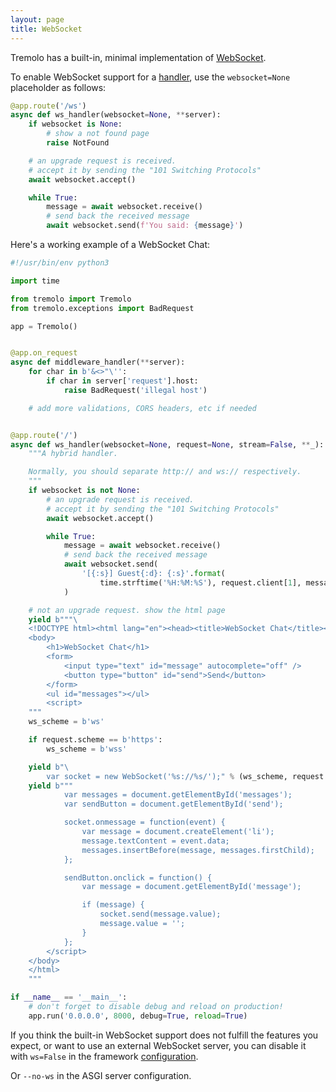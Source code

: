 ```yaml
---
layout: page
title: WebSocket
---
```


Tremolo has a built-in, minimal implementation of [WebSocket](https://en.wikipedia.org/wiki/WebSocket).

To enable WebSocket support for a [handler](handlers.html), use the `websocket=None` placeholder as follows:

```python
@app.route('/ws')
async def ws_handler(websocket=None, **server):
    if websocket is None:
        # show a not found page
        raise NotFound

    # an upgrade request is received.
    # accept it by sending the "101 Switching Protocols"
    await websocket.accept()

    while True:
        message = await websocket.receive()
        # send back the received message
        await websocket.send(f'You said: {message}')
```

Here's a working example of a WebSocket Chat:

```python
#!/usr/bin/env python3

import time

from tremolo import Tremolo
from tremolo.exceptions import BadRequest

app = Tremolo()


@app.on_request
async def middleware_handler(**server):
    for char in b'&<>"\'':
        if char in server['request'].host:
            raise BadRequest('illegal host')

    # add more validations, CORS headers, etc if needed


@app.route('/')
async def ws_handler(websocket=None, request=None, stream=False, **_):
    """A hybrid handler.

    Normally, you should separate http:// and ws:// respectively.
    """
    if websocket is not None:
        # an upgrade request is received.
        # accept it by sending the "101 Switching Protocols"
        await websocket.accept()

        while True:
            message = await websocket.receive()
            # send back the received message
            await websocket.send(
                '[{:s}] Guest{:d}: {:s}'.format(
                    time.strftime('%H:%M:%S'), request.client[1], message)
            )

    # not an upgrade request. show the html page
    yield b"""\
    <!DOCTYPE html><html lang="en"><head><title>WebSocket Chat</title></head>
    <body>
        <h1>WebSocket Chat</h1>
        <form>
            <input type="text" id="message" autocomplete="off" />
            <button type="button" id="send">Send</button>
        </form>
        <ul id="messages"></ul>
        <script>
    """
    ws_scheme = b'ws'

    if request.scheme == b'https':
        ws_scheme = b'wss'

    yield b"\
        var socket = new WebSocket('%s://%s/');" % (ws_scheme, request.host)
    yield b"""
            var messages = document.getElementById('messages');
            var sendButton = document.getElementById('send');

            socket.onmessage = function(event) {
                var message = document.createElement('li');
                message.textContent = event.data;
                messages.insertBefore(message, messages.firstChild);
            };

            sendButton.onclick = function() {
                var message = document.getElementById('message');

                if (message) {
                    socket.send(message.value);
                    message.value = '';
                }
            };
        </script>
    </body>
    </html>
    """

if __name__ == '__main__':
    # don't forget to disable debug and reload on production!
    app.run('0.0.0.0', 8000, debug=True, reload=True)
```

If you think the built-in WebSocket support does not fulfill the features you expect, or want to use an external WebSocket server, you can disable it with `ws=False` in the framework [configuration](configuration.html#ws).

Or `--no-ws` in the ASGI server configuration.

